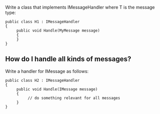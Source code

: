<!--
title: "How to Handle a Message?"
tags: 
-->
Write a class that implements IMessageHandler<t> where T is the message type:

    public class H1 : IMessageHandler
    {
         public void Handle(MyMessage message)
         {
         }
    }

How do I handle all kinds of messages?
--------------------------------------

Write a handler for IMessage as follows:

    public class H2 : IMessageHandler
    {
         public void Handle(IMessage message)
         {
              // do something relevant for all messages
         }
    }

